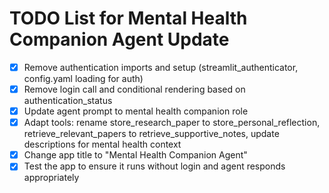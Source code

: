 # TODO List for Mental Health Companion Agent Update

- [x] Remove authentication imports and setup (streamlit_authenticator, config.yaml loading for auth)
- [x] Remove login call and conditional rendering based on authentication_status
- [x] Update agent prompt to mental health companion role
- [x] Adapt tools: rename store_research_paper to store_personal_reflection, retrieve_relevant_papers to retrieve_supportive_notes, update descriptions for mental health context
- [x] Change app title to "Mental Health Companion Agent"
- [x] Test the app to ensure it runs without login and agent responds appropriately
